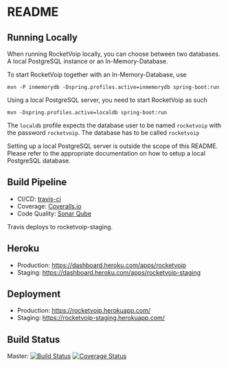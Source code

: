 README
===

Running Locally
---

When running RocketVoip locally, you can choose between two databases. A local PostgreSQL instance or an In-Memory-Database.

To start RocketVoip together with an In-Memory-Database, use

    mvn -P inmemorydb -Dspring.profiles.active=inmemorydb spring-boot:run
    

Using a local PostgreSQL server, you need to start RocketVoip as such
    
    mvn -Dspring.profiles.active=localdb spring-boot:run
    
The `localdb` profile expects the database user to be named `rocketvoip` with the password `rocketvoip`. The database has to be called `rocketvoip`

Setting up a local PostgreSQL server is outside the scope of this README. Please refer to the appropriate documentation on how to setup a local PostgreSQL database.



Build Pipeline
---

* CI/CD: [travis-ci](https://travis-ci.org/rocketvoip/rocketvoip)
* Coverage: [Coveralls.io](https://coveralls.io/github/rocketvoip/rocketvoip)
* Code Quality: [Sonar Qube](https://sonarqube.com/dashboard/index?id=ch.zhaw.psit4%3Arocketvoip)

Travis deploys to rocketvoip-staging.


Heroku
---

* Production: https://dashboard.heroku.com/apps/rocketvoip
* Staging: https://dashboard.heroku.com/apps/rocketvoip-staging


Deployment
---

* Production: https://rocketvoip.herokuapp.com/
* Staging: https://rocketvoip-staging.herokuapp.com/

Build Status
---

Master: [![Build Status](https://travis-ci.org/rocketvoip/rocketvoip.svg?branch=master)](https://travis-ci.org/rocketvoip/rocketvoip) [![Coverage Status](https://coveralls.io/repos/github/rocketvoip/rocketvoip/badge.svg?branch=master)](https://coveralls.io/github/rocketvoip/rocketvoip?branch=master)